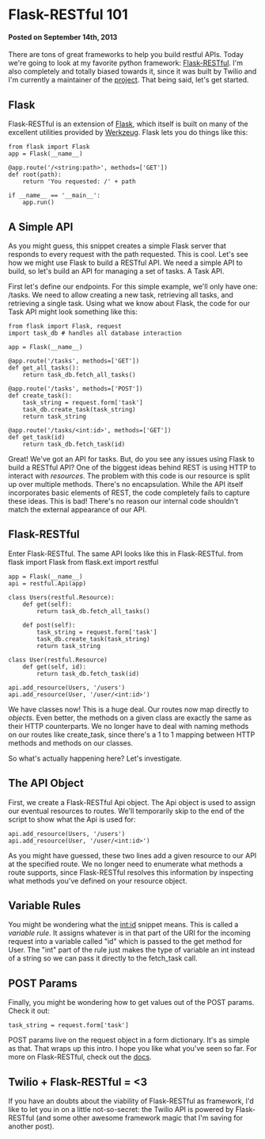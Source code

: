 # Flask-RESTful 101
#### Posted on September 14th, 2013

There are tons of great frameworks to help you build restful APIs. Today we're going to look at my favorite python framework: [Flask-RESTful](http://flask-restful.readthedocs.org/en/latest/index.html). I'm also completely and totally biased towards it, since it was built by Twilio and I'm currently a maintainer of the [project](https://github.com/twilio/flask-restful). That being said, let's get started.

## Flask
Flask-RESTful is an extension of [Flask](http://flask.pocoo.org/docs/), which itself is built on many of the excellent utilities provided by [Werkzeug](http://werkzeug.pocoo.org/). Flask lets you do things like this:

    from flask import Flask
    app = Flask(__name__)

    @app.route('/<string:path>', methods=['GET'])
    def root(path):
        return 'You requested: /' + path

    if __name__ == '__main__':
        app.run()

## A Simple API
As you might guess, this snippet creates a simple Flask server that responds to every request with the path requested. This is cool. Let's see how we might use Flask to build a RESTful API. We need a simple API to build, so let's build an API for managing a set of tasks. A Task API.

First let's define our endpoints. For this simple example, we'll only have one: <span class="inline-code">/tasks</span>. We need to allow creating a new task, retrieving all tasks, and retrieving a single task. Using what we know about Flask, the code for our Task API might look something like this:

    from flask import Flask, request
    import task_db # handles all database interaction

    app = Flask(__name__)

    @app.route('/tasks', methods=['GET'])
    def get_all_tasks():
        return task_db.fetch_all_tasks()

    @app.route('/tasks', methods=['POST'])
    def create_task():
        task_string = request.form['task']
        task_db.create_task(task_string)
        return task_string

    @app.route('/tasks/<int:id>', methods=['GET'])
    def get_task(id)
        return task_db.fetch_task(id)

Great! We've got an API for tasks. But, do you see any issues using Flask to build a RESTful API? One of the biggest ideas behind REST is using HTTP to interact with *resources*. The problem with this code is our resource is split up over multiple methods. There's no encapsulation. While the API itself incorporates basic elements of REST, the code completely fails to capture these ideas. This is bad! There's no reason our internal code shouldn't match the external appearance of our API.

## Flask-RESTful

Enter Flask-RESTful. The same API looks like this in Flask-RESTful.
from flask import Flask
from flask.ext import restful

    app = Flask(__name__)
    api = restful.Api(app)

    class Users(restful.Resource):
        def get(self):
            return task_db.fetch_all_tasks()

        def post(self):
            task_string = request.form['task']
            task_db.create_task(task_string)
            return task_string

    class User(restful.Resource)
        def get(self, id):
            return task_db.fetch_task(id)

    api.add_resource(Users, '/users')
    api.add_resource(User, '/user/<int:id>')

We have classes now! This is a huge deal. Our routes now map directly to *objects*. Even better, the methods on a given class are exactly the same as their HTTP counterparts. We no longer have to deal with naming methods on our routes like <span class="inline-code">create_task</span>, since there's a 1 to 1 mapping between HTTP methods and methods on our classes.

So what's actually happening here? Let's investigate.

## The API Object

First, we create a Flask-RESTful <span class="inline-code">Api</span> object. The <span class="inline-code">Api</span> object is used to assign our eventual resources to routes. We'll temporarily skip to the end of the script to show what the <span class="inline-code">Api</span> is used for:

    api.add_resource(Users, '/users')
    api.add_resource(User, '/user/<int:id>')

As you might have guessed, these two lines add a given resource to our API at the specified route. We no longer need to enumerate what methods a route supports, since Flask-RESTful resolves this information by inspecting what methods you've defined on your resource object.

## Variable Rules

You might be wondering what the <span class="inline-code"><int:id></span> snippet means. This is called a *variable rule*. It assigns whatever is in that part of the URI for the incoming request into a variable called "id" which is passed to the get method for User. The "int" part of the rule just makes the type of variable an int instead of a string so we can pass it directly to the <span class="inline-code">fetch_task</span> call.

## POST Params

Finally, you might be wondering how to get values out of the POST params. Check it out:

    task_string = request.form['task']

POST params live on the <span class="inline-code">request</span> object in a <span class="inline-code">form</span> dictionary. It's as simple as that.
That wraps up this intro. I hope you like what you've seen so far. For more on Flask-RESTful, check out the [docs](http://flask-restful.readthedocs.org/en/latest/quickstart.html).

## Twilio + Flask-RESTful = <3
If you have an doubts about the viability of Flask-RESTful as framework, I'd like to let you in on a little not-so-secret: the Twilio API is powered by Flask-RESTful (and some other awesome framework magic that I'm saving for another post).
